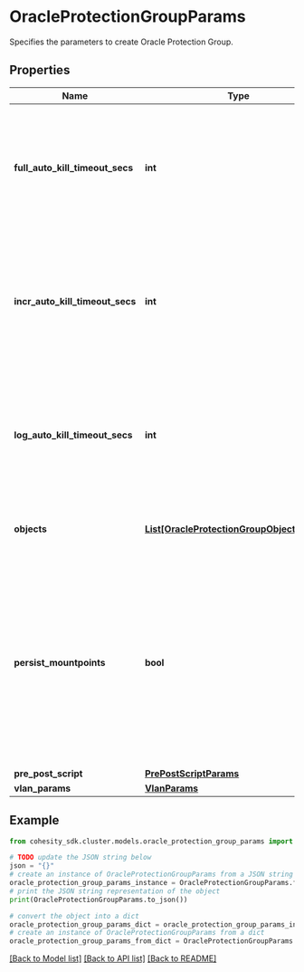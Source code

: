 # OracleProtectionGroupParams

Specifies the parameters to create Oracle Protection Group.

## Properties

Name | Type | Description | Notes
------------ | ------------- | ------------- | -------------
**full_auto_kill_timeout_secs** | **int** | Time in seconds after which the full backup of the database in given backup job should be auto-killed. | [optional] 
**incr_auto_kill_timeout_secs** | **int** | Time in seconds after which the incremental backup of the database in given backup job should be auto-killed. | [optional] 
**log_auto_kill_timeout_secs** | **int** | Time in seconds after which the log backup of the database in given backup job should be auto-killed. | [optional] 
**objects** | [**List[OracleProtectionGroupObjectParams]**](OracleProtectionGroupObjectParams.md) | Specifies the list of object ids to be protected. | 
**persist_mountpoints** | **bool** | Specifies whether the mountpoints created while backing up Oracle DBs should be persisted. Defaults to true if value is null to handle the backward compatibility for the upgrade case. | [optional] [default to True]
**pre_post_script** | [**PrePostScriptParams**](PrePostScriptParams.md) |  | [optional] 
**vlan_params** | [**VlanParams**](VlanParams.md) |  | [optional] 

## Example

```python
from cohesity_sdk.cluster.models.oracle_protection_group_params import OracleProtectionGroupParams

# TODO update the JSON string below
json = "{}"
# create an instance of OracleProtectionGroupParams from a JSON string
oracle_protection_group_params_instance = OracleProtectionGroupParams.from_json(json)
# print the JSON string representation of the object
print(OracleProtectionGroupParams.to_json())

# convert the object into a dict
oracle_protection_group_params_dict = oracle_protection_group_params_instance.to_dict()
# create an instance of OracleProtectionGroupParams from a dict
oracle_protection_group_params_from_dict = OracleProtectionGroupParams.from_dict(oracle_protection_group_params_dict)
```
[[Back to Model list]](../README.md#documentation-for-models) [[Back to API list]](../README.md#documentation-for-api-endpoints) [[Back to README]](../README.md)


